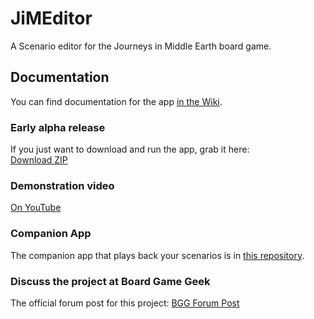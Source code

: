 # JiMEditor
A Scenario editor for the Journeys in Middle Earth board game.

## Documentation
You can find documentation for the app [in the Wiki](https://github.com/GlowPuff/JiMEditor/wiki).

### Early alpha release
If you just want to download and run the app, grab it here:  
[Download ZIP](https://github.com/GlowPuff/JiMEditor/releases)

### Demonstration video
[On YouTube](https://www.youtube.com/watch?v=J5u6YwjxIgU)

### Companion App
The companion app that plays back your scenarios is in [this repository](https://github.com/GlowPuff/your-journey).

### Discuss the project at Board Game Geek
The official forum post for this project: [BGG Forum Post](https://boardgamegeek.com/thread/2488415/custom-scenario-editor-and-companion-app-create-yo)
